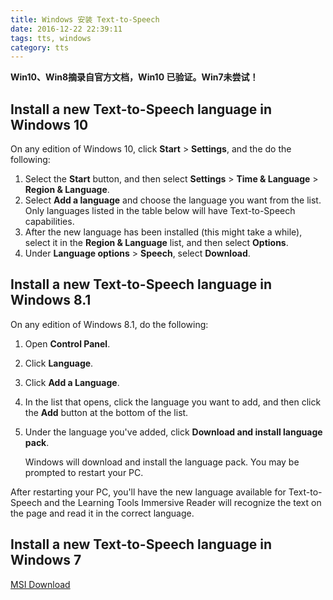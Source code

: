 ```yaml
---
title: Windows 安装 Text-to-Speech
date: 2016-12-22 22:39:11
tags: tts, windows
category: tts
---
```

**Win10、Win8摘录自官方文档，Win10 已验证。Win7未尝试！**
<!-- more -->
## Install a new Text-to-Speech language in Windows 10

On any edition of Windows 10, click **Start** > **Settings**, and the do the following:

1. Select the **Start** button, and then select **Settings** > **Time & Language** > **Region & Language**.
2. Select **Add a language** and choose the language you want from the list. Only languages listed in the table below will have Text-to-Speech capabilities.
3. After the new language has been installed (this might take a while), select it in the **Region & Language** list, and then select **Options**.
4. Under **Language options** > **Speech**, select **Download**.

## Install a new Text-to-Speech language in Windows 8.1

On any edition of Windows 8.1, do the following:

1. Open **Control Panel**.

2. Click **Language**.

3. Click **Add a Language**.

4. In the list that opens, click the language you want to add, and then click the **Add** button at the bottom of the list.

5. Under the language you've added, click **Download and install language pack**.

   Windows will download and install the language pack. You may be prompted to restart your PC.

After restarting your PC, you'll have the new language available for Text-to-Speech and the Learning Tools Immersive Reader will recognize the text on the page and read it in the correct language.

## Install a new Text-to-Speech language in Windows 7

[MSI Download](https://www.microsoft.com/en-us/download/details.aspx?id=27224 "microsoft download link")